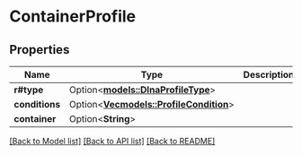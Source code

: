 # ContainerProfile

## Properties

Name | Type | Description | Notes
------------ | ------------- | ------------- | -------------
**r#type** | Option<[**models::DlnaProfileType**](DlnaProfileType.md)> |  | [optional]
**conditions** | Option<[**Vec<models::ProfileCondition>**](ProfileCondition.md)> |  | [optional]
**container** | Option<**String**> |  | [optional]

[[Back to Model list]](../README.md#documentation-for-models) [[Back to API list]](../README.md#documentation-for-api-endpoints) [[Back to README]](../README.md)



